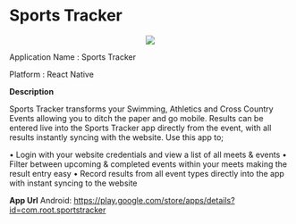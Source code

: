 # Sports Tracker

<p align="center"><img src="https://lh3.googleusercontent.com/NgBKiE5_1-IfCuCSe-_1Td5iBc-ZyZmt6BbVenlobG8dV4a7u8-b0WtYinn7NQaJpA=s180-rw"></p>

Application Name : Sports Tracker 

Platform : React Native

<b>Description</b>

Sports Tracker transforms your Swimming, Athletics and Cross Country Events allowing you to ditch the paper and go mobile. 
Results can be entered live into the Sports Tracker app directly from the event, with all results instantly syncing with the website. 
Use this app to;

• Login with your website credentials and view a list of all meets & events
• Filter between upcoming & completed events within your meets making the result entry easy
• Record results from all event types directly into the app with instant syncing to the website


<b>App Url</b>
Android: https://play.google.com/store/apps/details?id=com.root.sportstracker

